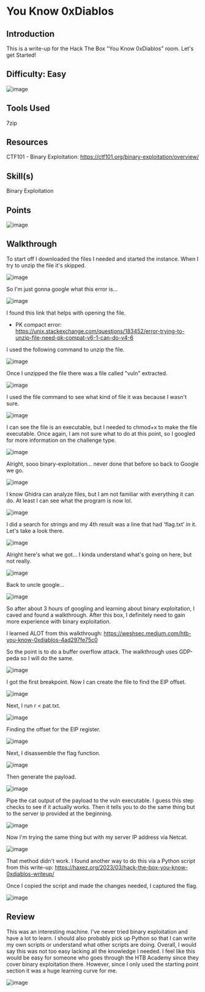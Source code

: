 # You Know 0xDiablos
## Introduction
This is a write-up for the Hack The Box "You Know 0xDiablos" room. Let's get Started!

## Difficulty: Easy
![image](https://github.com/zrmartin71/HTB_Write_Ups/assets/54414820/9f5b5793-01ca-4944-b4a0-86c7f937fe8f)

## Tools Used
7zip

## Resources
CTF101 - Binary Exploitation: https://ctf101.org/binary-exploitation/overview/

## Skill(s)
Binary Exploitation

## Points
![image](https://github.com/zrmartin71/HTB_Write_Ups/assets/54414820/445ed87b-c0e2-42a3-af54-5fa0d72294dd)

## Walkthrough

To start off I downloaded the files I needed and started the instance. When I try to unzip the file it's skipped.

![image](https://github.com/zrmartin71/HTB_Write_Ups/assets/54414820/5ccb347b-5bb6-4c10-a34b-193236a59740)

So I'm just gonna google what this error is...

![image](https://github.com/zrmartin71/HTB_Write_Ups/assets/54414820/300cc683-acf8-42a2-9488-9efc6e9450f9)

I found this link that helps with opening the file.
 - PK compact error: https://unix.stackexchange.com/questions/183452/error-trying-to-unzip-file-need-pk-compat-v6-1-can-do-v4-6

I used the following command to unzip the file.

![image](https://github.com/zrmartin71/HTB_Write_Ups/assets/54414820/73906017-3805-475b-949c-7e65490ddee5)

Once I unzipped the file there was a file called "vuln" extracted.

![image](https://github.com/zrmartin71/HTB_Write_Ups/assets/54414820/9f0295c3-3e45-4ab4-b16a-e5e372b4ebb0)

I used the file command to see what kind of file it was because I wasn't sure. 

![image](https://github.com/zrmartin71/HTB_Write_Ups/assets/54414820/235239c2-a44c-4a1a-bc21-69adf59cff6d)

I can see the file is an executable, but I needed to chmod+x to make the file executable. Once again, I am not sure what to do at this point, so I googled for more information on the challenge type.

![image](https://github.com/zrmartin71/HTB_Write_Ups/assets/54414820/07347f5b-7d9f-4840-9c23-a94fba81e172)

Alright, sooo binary-exploitation... never done that before so back to Google we go.

![image](https://github.com/zrmartin71/HTB_Write_Ups/assets/54414820/300cc683-acf8-42a2-9488-9efc6e9450f9)

I know Ghidra can analyze files, but I am not familiar with everything it can do. At least I can see what the program is now lol.

![image](https://github.com/zrmartin71/HTB_Write_Ups/assets/54414820/376d5244-97e2-414a-8c26-019b8f535311)

I did a search for strings and my 4th result was a line that had 'flag.txt' in it. Let's take a look there.

![image](https://github.com/zrmartin71/HTB_Write_Ups/assets/54414820/ac9823eb-77b9-45ed-be29-b5303987cc8f)

Alright here's what we got... I kinda understand what's going on here, but not really.

![image](https://github.com/zrmartin71/HTB_Write_Ups/assets/54414820/39383749-ad08-4739-a2f5-a0baa120289b)

Back to uncle google...

![image](https://github.com/zrmartin71/HTB_Write_Ups/assets/54414820/dc0a1314-1cfb-4f0c-9d8e-29271a5aec33)

So after about 3 hours of googling and learning about binary exploitation, I caved and found a walkthrough. After this box, I definitely need to gain more experience with binary exploitation.

I learned ALOT from this walkthrough: https://weshsec.medium.com/htb-you-know-0xdiablos-4ad297fe75c0

So the point is to do a buffer overflow attack. The walkthrough uses GDP-peda so I will do the same.

![image](https://github.com/zrmartin71/HTB_Write_Ups/assets/54414820/d5b9c426-4e9f-4792-965d-6e6abe52afac)

I got the first breakpoint. Now I can create the file to find the EIP offset.

![image](https://github.com/zrmartin71/HTB_Write_Ups/assets/54414820/b5cbd30c-32c9-4909-a86e-7492f2c20b78)

Next, I run r < pat.txt.

![image](https://github.com/zrmartin71/HTB_Write_Ups/assets/54414820/01cc1b65-ca5e-4c64-9750-89feeb6781ae)

Finding the offset for the EIP register.

![image](https://github.com/zrmartin71/HTB_Write_Ups/assets/54414820/8e8769f8-bb4e-4fd9-8280-7517a98e70f7)

Next, I disassemble the flag function.

![image](https://github.com/zrmartin71/HTB_Write_Ups/assets/54414820/29201594-68cf-4693-a14e-ca8187c41db3)

Then generate the payload.

![image](https://github.com/zrmartin71/HTB_Write_Ups/assets/54414820/02ee5405-6181-4d08-8633-13fca4cdfd43)

Pipe the cat output of the payload to the vuln executable. I guess this step checks to see if it actually works. Then it tells you to do the same thing but to the server ip provided at the beginning.

![image](https://github.com/zrmartin71/HTB_Write_Ups/assets/54414820/4cde04dc-d9b6-4102-913c-4205736e5d8c)

Now I'm trying the same thing but with my server IP address via Netcat.

![image](https://github.com/zrmartin71/HTB_Write_Ups/assets/54414820/ddc57c10-6476-4aa8-9d44-e8939dc8b168)

That method didn't work. I found another way to do this via a Python script from this write-up: https://haxez.org/2023/03/hack-the-box-you-know-0xdiablos-writeup/

Once I copied the script and made the changes needed, I captured the flag. 

![image](https://github.com/zrmartin71/HTB_Write_Ups/assets/54414820/6acff6fa-ef84-4e60-bfd6-e636b6eb75cb)

## Review
This was an interesting machine. I've never tried binary exploitation and have a lot to learn. I should also probably pick up Python so that I can write my own scripts or understand what other scripts are doing. Overall, I would say this was not too easy lacking all the knowledge I needed. I feel like this would be easy for someone who goes through the HTB Academy since they cover binary exploitation there. However, since I only used the starting point section it was a huge learning curve for me.

![image](https://github.com/zrmartin71/HTB_Write_Ups/assets/54414820/a304ddde-c896-4368-9061-4f59306e13bf)
